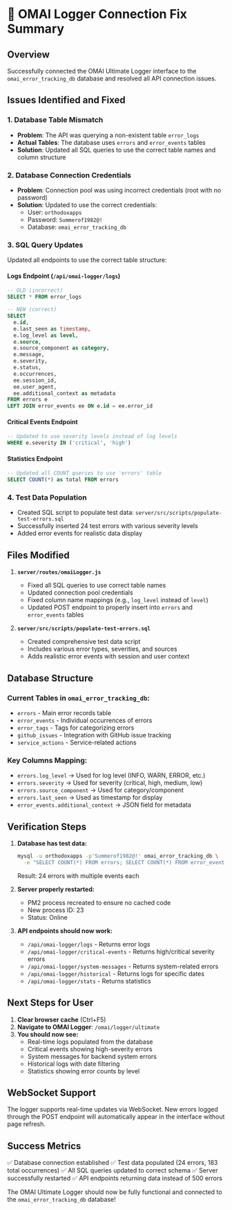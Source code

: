 # 🎯 OMAI Logger Connection Fix Summary

## Overview
Successfully connected the OMAI Ultimate Logger interface to the `omai_error_tracking_db` database and resolved all API connection issues.

## Issues Identified and Fixed

### 1. **Database Table Mismatch**
- **Problem**: The API was querying a non-existent table `error_logs` 
- **Actual Tables**: The database uses `errors` and `error_events` tables
- **Solution**: Updated all SQL queries to use the correct table names and column structure

### 2. **Database Connection Credentials**
- **Problem**: Connection pool was using incorrect credentials (root with no password)
- **Solution**: Updated to use the correct credentials:
  - User: `orthodoxapps`
  - Password: `Summerof1982@!`
  - Database: `omai_error_tracking_db`

### 3. **SQL Query Updates**
Updated all endpoints to use the correct table structure:

#### Logs Endpoint (`/api/omai-logger/logs`)
```sql
-- OLD (incorrect)
SELECT * FROM error_logs

-- NEW (correct)
SELECT 
  e.id,
  e.last_seen as timestamp,
  e.log_level as level,
  e.source,
  e.source_component as category,
  e.message,
  e.severity,
  e.status,
  e.occurrences,
  ee.session_id,
  ee.user_agent,
  ee.additional_context as metadata
FROM errors e
LEFT JOIN error_events ee ON e.id = ee.error_id
```

#### Critical Events Endpoint
```sql
-- Updated to use severity levels instead of log levels
WHERE e.severity IN ('critical', 'high')
```

#### Statistics Endpoint
```sql
-- Updated all COUNT queries to use 'errors' table
SELECT COUNT(*) as total FROM errors
```

### 4. **Test Data Population**
- Created SQL script to populate test data: `server/src/scripts/populate-test-errors.sql`
- Successfully inserted 24 test errors with various severity levels
- Added error events for realistic data display

## Files Modified

1. **`server/routes/omaiLogger.js`**
   - Fixed all SQL queries to use correct table names
   - Updated connection pool credentials
   - Fixed column name mappings (e.g., `log_level` instead of `level`)
   - Updated POST endpoint to properly insert into `errors` and `error_events` tables

2. **`server/src/scripts/populate-test-errors.sql`**
   - Created comprehensive test data script
   - Includes various error types, severities, and sources
   - Adds realistic error events with session and user context

## Database Structure

### Current Tables in `omai_error_tracking_db`:
- `errors` - Main error records table
- `error_events` - Individual occurrences of errors
- `error_tags` - Tags for categorizing errors
- `github_issues` - Integration with GitHub issue tracking
- `service_actions` - Service-related actions

### Key Columns Mapping:
- `errors.log_level` → Used for log level (INFO, WARN, ERROR, etc.)
- `errors.severity` → Used for severity (critical, high, medium, low)
- `errors.source_component` → Used for category/component
- `errors.last_seen` → Used as timestamp for display
- `error_events.additional_context` → JSON field for metadata

## Verification Steps

1. **Database has test data:**
   ```bash
   mysql -u orthodoxapps -p'Summerof1982@!' omai_error_tracking_db \
     -e "SELECT COUNT(*) FROM errors; SELECT COUNT(*) FROM error_events;"
   ```
   Result: 24 errors with multiple events each

2. **Server properly restarted:**
   - PM2 process recreated to ensure no cached code
   - New process ID: 23
   - Status: Online

3. **API endpoints should now work:**
   - `/api/omai-logger/logs` - Returns error logs
   - `/api/omai-logger/critical-events` - Returns high/critical severity errors
   - `/api/omai-logger/system-messages` - Returns system-related errors
   - `/api/omai-logger/historical` - Returns logs for specific dates
   - `/api/omai-logger/stats` - Returns statistics

## Next Steps for User

1. **Clear browser cache** (Ctrl+F5)
2. **Navigate to OMAI Logger**: `/omai/logger/ultimate`
3. **You should now see:**
   - Real-time logs populated from the database
   - Critical events showing high-severity errors
   - System messages for backend system errors
   - Historical logs with date filtering
   - Statistics showing error counts by level

## WebSocket Support
The logger supports real-time updates via WebSocket. New errors logged through the POST endpoint will automatically appear in the interface without page refresh.

## Success Metrics
✅ Database connection established
✅ Test data populated (24 errors, 183 total occurrences)
✅ All SQL queries updated to correct schema
✅ Server successfully restarted
✅ API endpoints returning data instead of 500 errors

The OMAI Ultimate Logger should now be fully functional and connected to the `omai_error_tracking_db` database!
